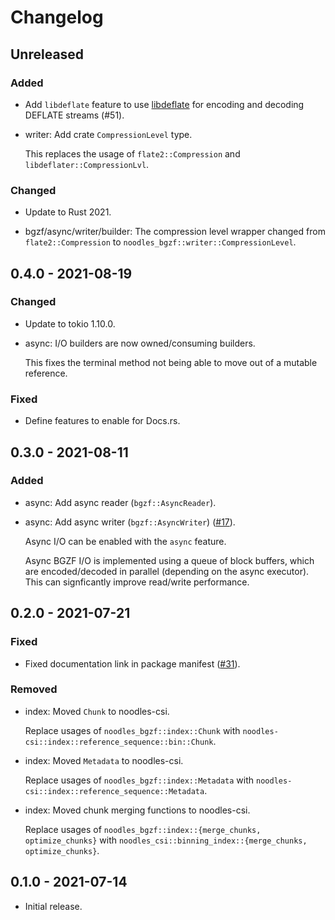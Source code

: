 # Changelog

## Unreleased

### Added

  * Add `libdeflate` feature to use [libdeflate] for encoding and decoding
    DEFLATE streams (#51).

  * writer: Add crate `CompressionLevel` type.

    This replaces the usage of `flate2::Compression` and
    `libdeflater::CompressionLvl`.

[#51]: https://github.com/zaeleus/noodles/issues/51
[libdeflate]: https://github.com/ebiggers/libdeflate

### Changed

  * Update to Rust 2021.

  * bgzf/async/writer/builder: The compression level wrapper changed from
    `flate2::Compression` to `noodles_bgzf::writer::CompressionLevel`.

## 0.4.0 - 2021-08-19

### Changed

  * Update to tokio 1.10.0.

  * async: I/O builders are now owned/consuming builders.

    This fixes the terminal method not being able to move out of a mutable
    reference.

### Fixed

  * Define features to enable for Docs.rs.

## 0.3.0 - 2021-08-11

### Added

  * async: Add async reader (`bgzf::AsyncReader`).

  * async: Add async writer (`bgzf::AsyncWriter`) ([#17]).

    Async I/O can be enabled with the `async` feature. 

    Async BGZF I/O is implemented using a queue of block buffers, which are
    encoded/decoded in parallel (depending on the async executor). This can
    signficantly improve read/write performance.

[#17]: https://github.com/zaeleus/noodles/issues/17

## 0.2.0 - 2021-07-21

### Fixed

  * Fixed documentation link in package manifest ([#31]).

[#31]: https://github.com/zaeleus/noodles/issues/31

### Removed

  * index: Moved `Chunk` to noodles-csi.

    Replace usages of `noodles_bgzf::index::Chunk` with
    `noodles-csi::index::reference_sequence::bin::Chunk`.

  * index: Moved `Metadata` to noodles-csi.

    Replace usages of `noodles_bgzf::index::Metadata` with
    `noodles-csi::index::reference_sequence::Metadata`.

  * index: Moved chunk merging functions to noodles-csi.

    Replace usages of `noodles_bgzf::index::{merge_chunks, optimize_chunks}`
    with `noodles_csi::binning_index::{merge_chunks, optimize_chunks}`.

## 0.1.0 - 2021-07-14

  * Initial release.
